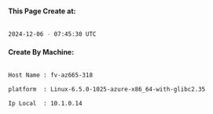 
   
#### This Page Create at:

```bash

2024-12-06 - 07:45:30 UTC

```

#### Create By Machine:

```bash

Host Name : fv-az665-318

platform  : Linux-6.5.0-1025-azure-x86_64-with-glibc2.35

Ip Local  : 10.1.0.14

```

